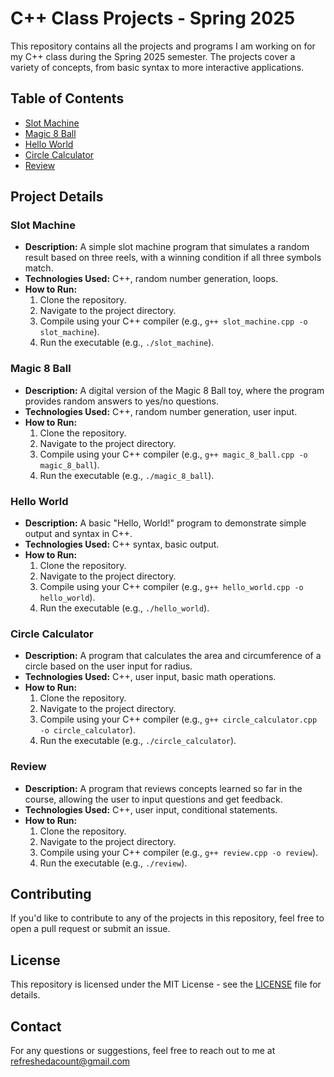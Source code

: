 # C++ Class Projects - Spring 2025

This repository contains all the projects and programs I am working on for my C++ class during the Spring 2025 semester. The projects cover a variety of concepts, from basic syntax to more interactive applications.

## Table of Contents

- [Slot Machine](#slot-machine)
- [Magic 8 Ball](#magic-8-ball)
- [Hello World](#hello-world)
- [Circle Calculator](#circle-calculator)
- [Review](#review)

## Project Details

### Slot Machine
- **Description:** A simple slot machine program that simulates a random result based on three reels, with a winning condition if all three symbols match.
- **Technologies Used:** C++, random number generation, loops.
- **How to Run:**
    1. Clone the repository.
    2. Navigate to the project directory.
    3. Compile using your C++ compiler (e.g., `g++ slot_machine.cpp -o slot_machine`).
    4. Run the executable (e.g., `./slot_machine`).

### Magic 8 Ball
- **Description:** A digital version of the Magic 8 Ball toy, where the program provides random answers to yes/no questions.
- **Technologies Used:** C++, random number generation, user input.
- **How to Run:**
    1. Clone the repository.
    2. Navigate to the project directory.
    3. Compile using your C++ compiler (e.g., `g++ magic_8_ball.cpp -o magic_8_ball`).
    4. Run the executable (e.g., `./magic_8_ball`).

### Hello World
- **Description:** A basic "Hello, World!" program to demonstrate simple output and syntax in C++.
- **Technologies Used:** C++ syntax, basic output.
- **How to Run:**
    1. Clone the repository.
    2. Navigate to the project directory.
    3. Compile using your C++ compiler (e.g., `g++ hello_world.cpp -o hello_world`).
    4. Run the executable (e.g., `./hello_world`).

### Circle Calculator
- **Description:** A program that calculates the area and circumference of a circle based on the user input for radius.
- **Technologies Used:** C++, user input, basic math operations.
- **How to Run:**
    1. Clone the repository.
    2. Navigate to the project directory.
    3. Compile using your C++ compiler (e.g., `g++ circle_calculator.cpp -o circle_calculator`).
    4. Run the executable (e.g., `./circle_calculator`).

### Review
- **Description:** A program that reviews concepts learned so far in the course, allowing the user to input questions and get feedback.
- **Technologies Used:** C++, user input, conditional statements.
- **How to Run:**
    1. Clone the repository.
    2. Navigate to the project directory.
    3. Compile using your C++ compiler (e.g., `g++ review.cpp -o review`).
    4. Run the executable (e.g., `./review`).

## Contributing

If you'd like to contribute to any of the projects in this repository, feel free to open a pull request or submit an issue.

## License

This repository is licensed under the MIT License - see the [LICENSE](LICENSE) file for details.

## Contact

For any questions or suggestions, feel free to reach out to me at refreshedacount@gmail.com
